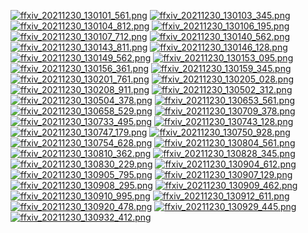 [![ffxiv_20211230_130101_561.png](./image_j_thumb/ffxiv_20211230_130101_561.png.thumb.jpg)](./image_j/ffxiv_20211230_130101_561.png) 
[![ffxiv_20211230_130103_345.png](./image_j_thumb/ffxiv_20211230_130103_345.png.thumb.jpg)](./image_j/ffxiv_20211230_130103_345.png) 
[![ffxiv_20211230_130104_812.png](./image_j_thumb/ffxiv_20211230_130104_812.png.thumb.jpg)](./image_j/ffxiv_20211230_130104_812.png) 
[![ffxiv_20211230_130106_195.png](./image_j_thumb/ffxiv_20211230_130106_195.png.thumb.jpg)](./image_j/ffxiv_20211230_130106_195.png) 
[![ffxiv_20211230_130107_712.png](./image_j_thumb/ffxiv_20211230_130107_712.png.thumb.jpg)](./image_j/ffxiv_20211230_130107_712.png) 
[![ffxiv_20211230_130140_562.png](./image_j_thumb/ffxiv_20211230_130140_562.png.thumb.jpg)](./image_j/ffxiv_20211230_130140_562.png) 
[![ffxiv_20211230_130143_811.png](./image_j_thumb/ffxiv_20211230_130143_811.png.thumb.jpg)](./image_j/ffxiv_20211230_130143_811.png) 
[![ffxiv_20211230_130146_128.png](./image_j_thumb/ffxiv_20211230_130146_128.png.thumb.jpg)](./image_j/ffxiv_20211230_130146_128.png) 
[![ffxiv_20211230_130149_562.png](./image_j_thumb/ffxiv_20211230_130149_562.png.thumb.jpg)](./image_j/ffxiv_20211230_130149_562.png) 
[![ffxiv_20211230_130153_095.png](./image_j_thumb/ffxiv_20211230_130153_095.png.thumb.jpg)](./image_j/ffxiv_20211230_130153_095.png) 
[![ffxiv_20211230_130156_361.png](./image_j_thumb/ffxiv_20211230_130156_361.png.thumb.jpg)](./image_j/ffxiv_20211230_130156_361.png) 
[![ffxiv_20211230_130159_345.png](./image_j_thumb/ffxiv_20211230_130159_345.png.thumb.jpg)](./image_j/ffxiv_20211230_130159_345.png) 
[![ffxiv_20211230_130201_761.png](./image_j_thumb/ffxiv_20211230_130201_761.png.thumb.jpg)](./image_j/ffxiv_20211230_130201_761.png) 
[![ffxiv_20211230_130205_028.png](./image_j_thumb/ffxiv_20211230_130205_028.png.thumb.jpg)](./image_j/ffxiv_20211230_130205_028.png) 
[![ffxiv_20211230_130208_911.png](./image_j_thumb/ffxiv_20211230_130208_911.png.thumb.jpg)](./image_j/ffxiv_20211230_130208_911.png) 
[![ffxiv_20211230_130502_312.png](./image_j_thumb/ffxiv_20211230_130502_312.png.thumb.jpg)](./image_j/ffxiv_20211230_130502_312.png) 
[![ffxiv_20211230_130504_378.png](./image_j_thumb/ffxiv_20211230_130504_378.png.thumb.jpg)](./image_j/ffxiv_20211230_130504_378.png) 
[![ffxiv_20211230_130653_561.png](./image_j_thumb/ffxiv_20211230_130653_561.png.thumb.jpg)](./image_j/ffxiv_20211230_130653_561.png) 
[![ffxiv_20211230_130658_529.png](./image_j_thumb/ffxiv_20211230_130658_529.png.thumb.jpg)](./image_j/ffxiv_20211230_130658_529.png) 
[![ffxiv_20211230_130709_378.png](./image_j_thumb/ffxiv_20211230_130709_378.png.thumb.jpg)](./image_j/ffxiv_20211230_130709_378.png) 
[![ffxiv_20211230_130733_495.png](./image_j_thumb/ffxiv_20211230_130733_495.png.thumb.jpg)](./image_j/ffxiv_20211230_130733_495.png) 
[![ffxiv_20211230_130743_128.png](./image_j_thumb/ffxiv_20211230_130743_128.png.thumb.jpg)](./image_j/ffxiv_20211230_130743_128.png) 
[![ffxiv_20211230_130747_179.png](./image_j_thumb/ffxiv_20211230_130747_179.png.thumb.jpg)](./image_j/ffxiv_20211230_130747_179.png) 
[![ffxiv_20211230_130750_928.png](./image_j_thumb/ffxiv_20211230_130750_928.png.thumb.jpg)](./image_j/ffxiv_20211230_130750_928.png) 
[![ffxiv_20211230_130754_628.png](./image_j_thumb/ffxiv_20211230_130754_628.png.thumb.jpg)](./image_j/ffxiv_20211230_130754_628.png) 
[![ffxiv_20211230_130804_561.png](./image_j_thumb/ffxiv_20211230_130804_561.png.thumb.jpg)](./image_j/ffxiv_20211230_130804_561.png) 
[![ffxiv_20211230_130810_362.png](./image_j_thumb/ffxiv_20211230_130810_362.png.thumb.jpg)](./image_j/ffxiv_20211230_130810_362.png) 
[![ffxiv_20211230_130828_345.png](./image_j_thumb/ffxiv_20211230_130828_345.png.thumb.jpg)](./image_j/ffxiv_20211230_130828_345.png) 
[![ffxiv_20211230_130830_229.png](./image_j_thumb/ffxiv_20211230_130830_229.png.thumb.jpg)](./image_j/ffxiv_20211230_130830_229.png) 
[![ffxiv_20211230_130904_612.png](./image_j_thumb/ffxiv_20211230_130904_612.png.thumb.jpg)](./image_j/ffxiv_20211230_130904_612.png) 
[![ffxiv_20211230_130905_795.png](./image_j_thumb/ffxiv_20211230_130905_795.png.thumb.jpg)](./image_j/ffxiv_20211230_130905_795.png) 
[![ffxiv_20211230_130907_129.png](./image_j_thumb/ffxiv_20211230_130907_129.png.thumb.jpg)](./image_j/ffxiv_20211230_130907_129.png) 
[![ffxiv_20211230_130908_295.png](./image_j_thumb/ffxiv_20211230_130908_295.png.thumb.jpg)](./image_j/ffxiv_20211230_130908_295.png) 
[![ffxiv_20211230_130909_462.png](./image_j_thumb/ffxiv_20211230_130909_462.png.thumb.jpg)](./image_j/ffxiv_20211230_130909_462.png) 
[![ffxiv_20211230_130910_995.png](./image_j_thumb/ffxiv_20211230_130910_995.png.thumb.jpg)](./image_j/ffxiv_20211230_130910_995.png) 
[![ffxiv_20211230_130912_611.png](./image_j_thumb/ffxiv_20211230_130912_611.png.thumb.jpg)](./image_j/ffxiv_20211230_130912_611.png) 
[![ffxiv_20211230_130920_478.png](./image_j_thumb/ffxiv_20211230_130920_478.png.thumb.jpg)](./image_j/ffxiv_20211230_130920_478.png) 
[![ffxiv_20211230_130929_445.png](./image_j_thumb/ffxiv_20211230_130929_445.png.thumb.jpg)](./image_j/ffxiv_20211230_130929_445.png) 
[![ffxiv_20211230_130932_412.png](./image_j_thumb/ffxiv_20211230_130932_412.png.thumb.jpg)](./image_j/ffxiv_20211230_130932_412.png) 
